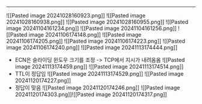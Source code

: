 
---
![[Pasted image 20241028160923.png]]
![[Pasted image 20241028160938.png]]
![[Pasted image 20241028160955.png]]
![[Pasted image 20241104161234.png]]
![[Pasted image 20241104161256.png]]
![[Pasted image 20241106174148.png]]
![[Pasted image 20241106174205.png]]
![[Pasted image 20241106174223.png]]
![[Pasted image 20241106174240.png]]
![[Pasted image 20241113174444.png]]
- ECN은 슬라이딩 윈도우 크기를 조정 -> TCP에서 지시가 내려옴옴
![[Pasted image 20241113174459.png]]
![[Pasted image 20241113174514.png]]
- TTL이 정답임
![[Pasted image 20241113174529.png]]
![[Pasted image 20241120174227.png]]
- 정답이 맞음
![[Pasted image 20241120174246.png]]
![[Pasted image 20241120174303.png]]![[Pasted image 20241120174317.png]]
